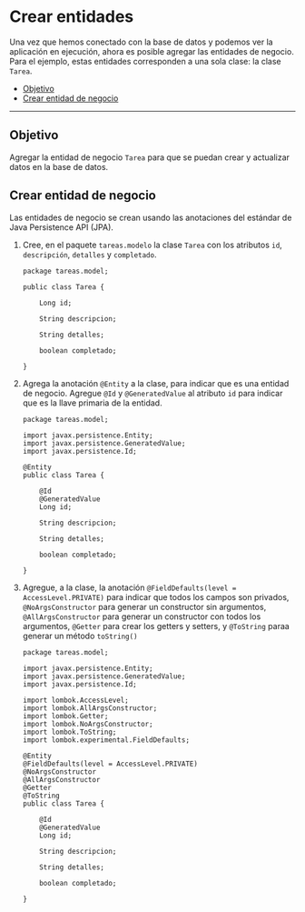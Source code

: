 # Crear entidades

Una vez que hemos conectado con la base de datos y podemos ver la aplicación en ejecución, ahora es posible agregar las entidades de negocio. 
Para el ejemplo, estas entidades corresponden a una sola clase: la clase `Tarea`.

- [Objetivo](#objetivo)
- [Crear entidad de negocio](#crear-entidad-de-negocio) 

---

## Objetivo

Agregar la entidad de negocio `Tarea` para que se puedan crear y actualizar datos en la base de datos.

## Crear entidad de negocio

Las entidades de negocio se crean usando las anotaciones del estándar de Java Persistence API (JPA).

1. Cree, en el paquete `tareas.modelo` la clase `Tarea` con los atributos `id`, `descripción`, `detalles` y `completado`.

    ```
    package tareas.model;

    public class Tarea {

        Long id;

        String descripcion;

        String detalles;

        boolean completado;

    }    
    ```

2.  Agrega la anotación `@Entity` a la clase, para indicar que es una entidad de negocio. Agregue `@Id` y  `@GeneratedValue` al atributo `id` para indicar que es la llave primaria de la entidad.

    ```
    package tareas.model;

    import javax.persistence.Entity;
    import javax.persistence.GeneratedValue;
    import javax.persistence.Id;

    @Entity
    public class Tarea {

        @Id
        @GeneratedValue
        Long id;

        String descripcion;

        String detalles;

        boolean completado;

    }
    ```

3. Agregue, a la clase, la anotación `@FieldDefaults(level = AccessLevel.PRIVATE)` para indicar que todos los campos son privados, `@NoArgsConstructor` para generar un constructor sin argumentos, `@AllArgsConstructor` para generar un constructor con todos los argumentos, `@Getter` para crear los getters y setters, y `@ToString` paraa generar un método `toString()`

    ```
    package tareas.model;

    import javax.persistence.Entity;
    import javax.persistence.GeneratedValue;
    import javax.persistence.Id;

    import lombok.AccessLevel;
    import lombok.AllArgsConstructor;
    import lombok.Getter;
    import lombok.NoArgsConstructor;
    import lombok.ToString;
    import lombok.experimental.FieldDefaults;

    @Entity
    @FieldDefaults(level = AccessLevel.PRIVATE)
    @NoArgsConstructor
    @AllArgsConstructor
    @Getter
    @ToString
    public class Tarea {

        @Id
        @GeneratedValue
        Long id;

        String descripcion;

        String detalles;

        boolean completado;

    }    
    ```